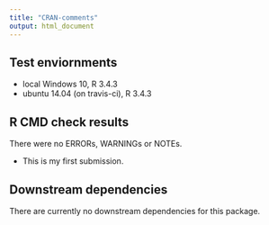 ```yaml
---
title: "CRAN-comments"
output: html_document
---
```


## Test enviornments 
* local Windows 10, R 3.4.3
* ubuntu 14.04 (on travis-ci), R 3.4.3

## R CMD check results
There were no ERRORs, WARNINGs or NOTEs.

* This is my first submission.

## Downstream dependencies
There are currently no downstream dependencies for this package.
